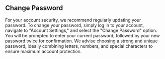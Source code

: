 ## Change Password

For your account security, we recommend regularly updating your password. To change your password, simply log in to your account, navigate to "Account Settings," and select the "Change Password" option. You will be prompted to enter your current password, followed by your new password twice for confirmation. We advise choosing a strong and unique password, ideally combining letters, numbers, and special characters to ensure maximum account protection.
